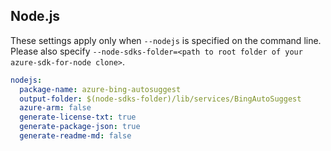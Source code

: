 ## Node.js

These settings apply only when `--nodejs` is specified on the command line.
Please also specify `--node-sdks-folder=<path to root folder of your azure-sdk-for-node clone>`.

``` yaml $(nodejs)
nodejs:
  package-name: azure-bing-autosuggest
  output-folder: $(node-sdks-folder)/lib/services/BingAutoSuggest
  azure-arm: false
  generate-license-txt: true
  generate-package-json: true
  generate-readme-md: false
```
